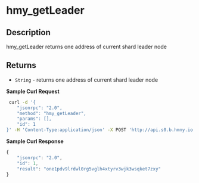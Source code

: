 # hmy\_getLeader

## Description

hmy\_getLeader returns one address of current shard leader node

## Returns

* `String` - returns one address of current shard leader node

**Sample Curl Request**

```bash
 curl -d '{
    "jsonrpc": "2.0",
    "method": "hmy_getLeader",
    "params": [],
    "id": 1
}' -H 'Content-Type:application/json' -X POST 'http://api.s0.b.hmny.io'
```

**Sample Curl Response**

```javascript
{
    "jsonrpc": "2.0",
    "id": 1,
    "result": "one1pdv9lrdwl0rg5vglh4xtyrv3wjk3wsqket7zxy"
}
```

